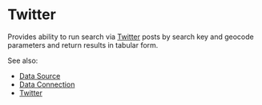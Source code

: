 <!-- TITLE: Twitter -->
<!-- SUBTITLE: -->

# Twitter

Provides ability to run search via [Twitter](https://twitter.com/) posts by 
search key and geocode parameters and return results in tabular form.

See also:

  * [Data Source](data-source.md)
  * [Data Connection](data-connection.md)
  * [Twitter](https://twitter.com/)
